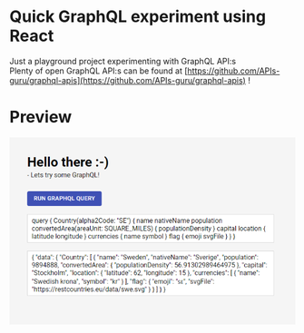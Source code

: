 # Quick GraphQL experiment using React
Just a playground project experimenting with GraphQL API:s  
Plenty of open GraphQL API:s can be found at [https://github.com/APIs-guru/graphql-apis](https://github.com/APIs-guru/graphql-apis) !

# Preview 
![alt text](readme_img/preview.PNG "Project preview")